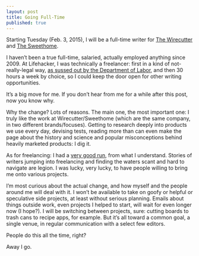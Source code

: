 ```yaml
---
layout: post
title: Going Full-Time
published: true
---
```


Starting Tuesday (Feb. 3, 2015), I will be a full-time writer for [The Wirecutter](http://thewirecutter.com) and [The Sweethome](http://thesweethome.com).

I haven’t been a true full-time, salaried, actually employed anything since 2009. At Lifehacker, I was technically a freelancer: first in a kind of not-really-legal way, [as sussed out by the Department of Labor](http://www.adweek.com/fishbowlny/a-deeper-look-at-gawkers-full-time-move/14149?red=ny), and then 30 hours a week by choice, so I could keep the door open for other writing opportunities. 

It’s a big move for me. If you don’t hear from me for a while after this post, now you know why.

Why the change? Lots of reasons. The main one, the most important one: I truly like the work at Wirecutter/Sweethome (which are the same company, in two different brands/focuses). Getting to research deeply into products we use every day, devising tests, reading more than can even make the page about the history and science and popular misconceptions behind heavily marketed products: I dig it.

As for freelancing: I had a [very good run](/work), from what I understand. Stories of writers jumping into freelancing and finding the waters scant and hard to navigate are legion. I was lucky, very lucky, to have people willing to bring me onto various projects. 

I’m most curious about the actual change, and how myself and the people around me will deal with it. I won’t be available to take on goofy or helpful or speculative side projects, at least without serious planning. Emails about things outside work, even projects I helped to start, will wait for even longer now (I hope?). I will be switching between projects, sure: cutting boards to trash cans to recipe apps, for example. But it’s all toward a common goal, a single venue, in regular communication with a select few editors.

People do this all the time, right?

Away I go.





